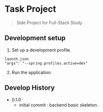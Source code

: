 # Task Project
> Side Project for Full-Stack Study

## Development setup
1. Set up a development profile. 
```
launch.json
"args": "--spring.profiles.active=dev"
```
2. Run the application.

## Develop History

* 0.1.0
    * initial commit : backend basic skeleton.
